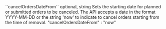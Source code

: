 <tr>
<td>``cancelOrdersDateFrom``</td>
<td>optional, string</td>
<td>Sets the starting date for planned or submitted orders to be canceled. The API accepts a date in the format YYYY-MM-DD or the string 'now' to indicate to cancel orders starting from the time of removal.</td>
<td> "cancelOrdersDateFrom" : "now"</td>
<td></td>
</tr>
